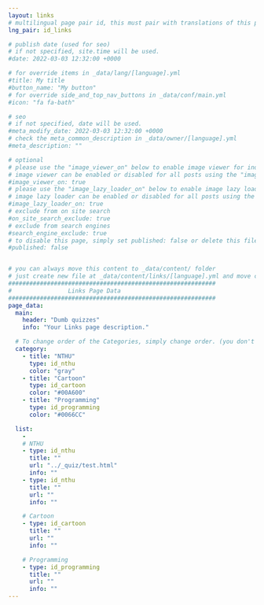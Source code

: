 ```yaml
---
layout: links
# multilingual page pair id, this must pair with translations of this page. (This name must be unique)
lng_pair: id_links

# publish date (used for seo)
# if not specified, site.time will be used.
#date: 2022-03-03 12:32:00 +0000

# for override items in _data/lang/[language].yml
#title: My title
#button_name: "My button"
# for override side_and_top_nav_buttons in _data/conf/main.yml
#icon: "fa fa-bath"

# seo
# if not specified, date will be used.
#meta_modify_date: 2022-03-03 12:32:00 +0000
# check the meta_common_description in _data/owner/[language].yml
#meta_description: ""

# optional
# please use the "image_viewer_on" below to enable image viewer for individual pages or posts (_posts/ or [language]/_posts folders).
# image viewer can be enabled or disabled for all posts using the "image_viewer_posts: true" setting in _data/conf/main.yml.
#image_viewer_on: true
# please use the "image_lazy_loader_on" below to enable image lazy loader for individual pages or posts (_posts/ or [language]/_posts folders).
# image lazy loader can be enabled or disabled for all posts using the "image_lazy_loader_posts: true" setting in _data/conf/main.yml.
#image_lazy_loader_on: true
# exclude from on site search
#on_site_search_exclude: true
# exclude from search engines
#search_engine_exclude: true
# to disable this page, simply set published: false or delete this file
#published: false


# you can always move this content to _data/content/ folder
# just create new file at _data/content/links/[language].yml and move content below.
###########################################################
#                Links Page Data
###########################################################
page_data:
  main:
    header: "Dumb quizzes"
    info: "Your Links page description."

  # To change order of the Categories, simply change order. (you don't need to change list order.)
  category:
    - title: "NTHU"
      type: id_nthu
      color: "gray"
    - title: "Cartoon"
      type: id_cartoon
      color: "#00A600"
    - title: "Programming"
      type: id_programming
      color: "#0066CC"

  list:
    -
    # NTHU
    - type: id_nthu
      title: ""
      url: "../_quiz/test.html"
      info: ""
    - type: id_nthu
      title: ""
      url: ""
      info: ""

    # Cartoon
    - type: id_cartoon
      title: ""
      url: ""
      info: ""

    # Programming
    - type: id_programming
      title: ""
      url: ""
      info: ""
---
```

